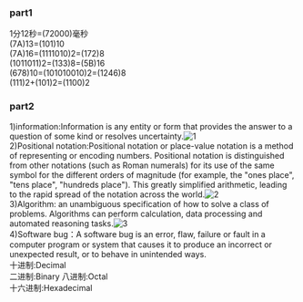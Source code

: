 ###  part1  
1分12秒=(72000)毫秒  
(7A)13=(101)10  
(7A)16=(1111010)2=(172)8  
(1011011)2=(133)8=(5B)16  
(678)10=(101010010)2=(1246)8  
(111)2+(101)2=(1100)2  
###  part2  
1)information:Information is any entity or form that provides the answer to a question of some kind or resolves uncertainty.![1](http://a1.qpic.cn/psb?/V12aKRuu4cvTlT/wtjnRGSx084x9.OKDhmgzPUiy9B12zQoWBJMctaBxGA!/m/dFQBAAAAAAAA&bo=3AAJAQAAAAADB*Y!&rf=photolist)    
2)Positional notation:Positional notation or place-value notation is a method of representing or encoding numbers. Positional notation is distinguished from other notations (such as Roman numerals) for its use of the same symbol for the different orders of magnitude (for example, the "ones place", "tens place", "hundreds place"). This greatly simplified arithmetic, leading to the rapid spread of the notation across the world.![2](http://a2.qpic.cn/psb?/V12aKRuu4cvTlT/OhHK36Qa2oKJGKxCC2nJHT7EHQSBFNvf5IdouDkEgXg!/m/dEkBAAAAAAAA&bo=AANAAgAAAAADB2M!&rf=photolist)  
3)Algorithm: an unambiguous specification of how to solve a class of problems. Algorithms can perform calculation, data processing and automated reasoning tasks.![3](http://a3.qpic.cn/psb?/V12aKRuu4cvTlT/VHm8bqtqLvlLrKC46cOLhvvAsebRhjkGM4ZswjphRdQ!/m/dDYBAAAAAAAA&bo=3ADvAQAAAAADBxA!&rf=photolist)  
4)Software bug：A software bug is an error, flaw, failure or fault in a computer program or system that causes it to produce an incorrect or unexpected result, or to behave in unintended ways.  
十进制:Decimal  
二进制:Binary 
八进制:Octal  
十六进制:Hexadecimal